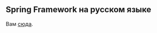 ## Spring Framework на русском языке 

Вам [сюда](https://getnightbluefire.github.io/blog/about/index.html).
